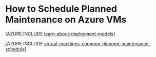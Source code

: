 ﻿<properties
	pageTitle="How to Schedule Planned Maintenance for Azure VMs | Microsoft Azure"
	description="Learn how to schedule planned maintenance on Azure VMs."
	services="virtual-machines-windows"
	documentationCenter=""
	authors="igalf"
	manager="timlt"
	editor=""
	tags="azure-service-management,azure-resource-manager"/>

<tags
	ms.service="virtual-machines-windows"
	ms.date="02/13/2016"
	wacn.date=""/>


# How to Schedule Planned Maintenance on Azure VMs

[AZURE.INCLUDE [learn-about-deployment-models](../includes/learn-about-deployment-models-classic-include.md)]

[AZURE.INCLUDE [virtual-machines-common-planned-maintenance-schedule](../includes/virtual-machines-common-planned-maintenance-schedule.md)]
